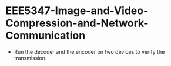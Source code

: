 # EEE5347-Image-and-Video-Compression-and-Network-Communication

- Run the decoder and the encoder on two devices to verify the transmission.
